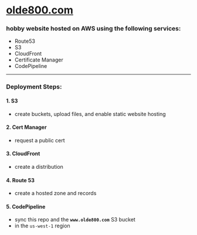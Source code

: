 # [olde800.com](https://olde800.com)

### hobby website hosted on AWS using the following services:
- Route53
- S3
- CloudFront
- Certificate Manager
- CodePipeline

*****

### Deployment Steps:
#### 1. S3
- create buckets, upload files, and enable static website hosting

#### 2. Cert Manager
- request a public cert

#### 3. CloudFront
- create a distribution

#### 4. Route 53
- create a hosted zone and records

#### 5. CodePipeline
- sync this repo and the **`www.olde800.com`** S3 bucket
- in the `us-west-1` region

